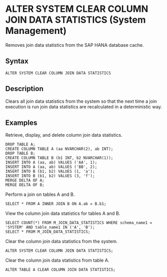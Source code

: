 <!-- loio9ac0859babf549c1a05bdfd8c9c68f11 -->

# ALTER SYSTEM CLEAR COLUMN JOIN DATA STATISTICS \(System Management\)

Removes join data statistics from the SAP HANA database cache.



## Syntax

```
ALTER SYSTEM CLEAR COLUMN JOIN DATA STATISTICS
```



## Description

Clears all join data statistics from the system so that the next time a join execution is run join data statistics are recalculated in a deterministic way.



<a name="loio9ac0859babf549c1a05bdfd8c9c68f11__section_svq_2db_chb"/>

## Examples

Retrieve, display, and delete column join data statistics.

```
DROP TABLE A;
CREATE COLUMN TABLE A (aa NVARCHAR(2), ab INT);
DROP TABLE B;
CREATE COLUMN TABLE B (b1 INT, b2 NVARCHAR(1));
INSERT INTO A (aa, ab) VALUES ('AA', 1);
INSERT INTO A (aa, ab) VALUES ('BB', 2);
INSERT INTO B (b1, b2) VALUES (1, 'a');
INSERT INTO B (b1, b2) VALUES (3, 'f');
MERGE DELTA OF A;
MERGE DELTA OF B;
```

Perform a join on tables A and B.

```
SELECT * FROM A INNER JOIN B ON A.ab = B.b1;
```

View the column join data statistics for tables A and B.

```
SELECT COUNT(*) FROM M_JOIN_DATA_STATISTICS WHERE schema_name1 = 'SYSTEM' AND table_name1 IN ('A', 'B');
SELECT * FROM M_JOIN_DATA_STATISTICS;
```

Clear the column join data statistics from the system.

```
ALTER SYSTEM CLEAR COLUMN JOIN DATA STATISTICS;
```

Clear the column join data statistics from table A.

```
ALTER TABLE A CLEAR COLUMN JOIN DATA STATISTICS;
```

